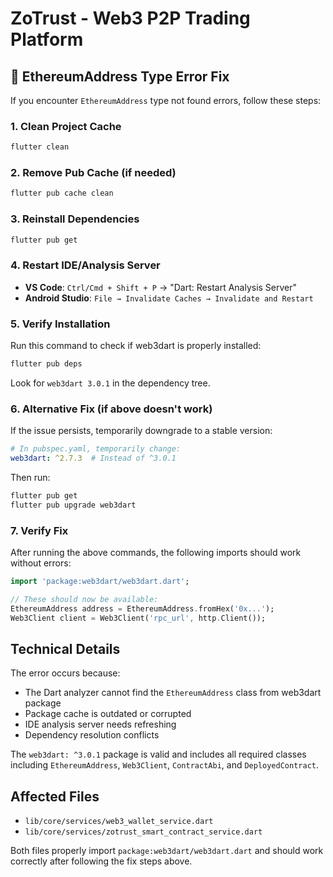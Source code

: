 # ZoTrust - Web3 P2P Trading Platform

## 🚨 EthereumAddress Type Error Fix

If you encounter `EthereumAddress` type not found errors, follow these steps:

### 1. Clean Project Cache
```bash
flutter clean
```

### 2. Remove Pub Cache (if needed)
```bash
flutter pub cache clean
```

### 3. Reinstall Dependencies
```bash
flutter pub get
```

### 4. Restart IDE/Analysis Server
- **VS Code**: `Ctrl/Cmd + Shift + P` → "Dart: Restart Analysis Server"
- **Android Studio**: `File → Invalidate Caches → Invalidate and Restart`

### 5. Verify Installation
Run this command to check if web3dart is properly installed:
```bash
flutter pub deps
```

Look for `web3dart 3.0.1` in the dependency tree.

### 6. Alternative Fix (if above doesn't work)
If the issue persists, temporarily downgrade to a stable version:
```yaml
# In pubspec.yaml, temporarily change:
web3dart: ^2.7.3  # Instead of ^3.0.1
```

Then run:
```bash
flutter pub get
flutter pub upgrade web3dart
```

### 7. Verify Fix
After running the above commands, the following imports should work without errors:
```dart
import 'package:web3dart/web3dart.dart';

// These should now be available:
EthereumAddress address = EthereumAddress.fromHex('0x...');
Web3Client client = Web3Client('rpc_url', http.Client());
```

## Technical Details

The error occurs because:
- The Dart analyzer cannot find the `EthereumAddress` class from web3dart package
- Package cache is outdated or corrupted
- IDE analysis server needs refreshing
- Dependency resolution conflicts

The `web3dart: ^3.0.1` package is valid and includes all required classes including `EthereumAddress`, `Web3Client`, `ContractAbi`, and `DeployedContract`.

## Affected Files
- `lib/core/services/web3_wallet_service.dart`
- `lib/core/services/zotrust_smart_contract_service.dart`

Both files properly import `package:web3dart/web3dart.dart` and should work correctly after following the fix steps above.